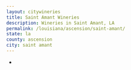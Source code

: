 ```yaml
---
layout: citywineries
title: Saint Amant Wineries
description: Wineries in Saint Amant, LA
permalink: /louisiana/ascension/saint-amant/
state: la
county: ascension
city: saint amant
---
```

-
